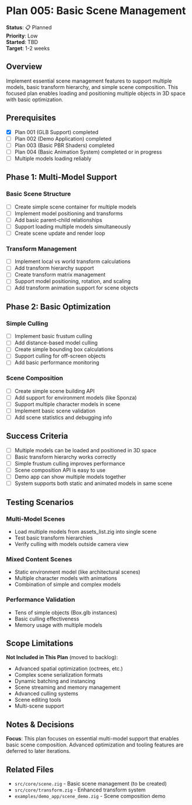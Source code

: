 # Plan 005: Basic Scene Management

**Status**: 📋 Planned  
**Priority**: Low  
**Started**: TBD  
**Target**: 1-2 weeks  

## Overview

Implement essential scene management features to support multiple models, basic transform hierarchy, and simple scene composition. This focused plan enables loading and positioning multiple objects in 3D space with basic optimization.

## Prerequisites

- [x] Plan 001 (GLB Support) completed
- [ ] Plan 002 (Demo Application) completed
- [ ] Plan 003 (Basic PBR Shaders) completed
- [ ] Plan 004 (Basic Animation System) completed or in progress
- [ ] Multiple models loading reliably

## Phase 1: Multi-Model Support

### Basic Scene Structure
- [ ] Create simple scene container for multiple models
- [ ] Implement model positioning and transforms
- [ ] Add basic parent-child relationships
- [ ] Support loading multiple models simultaneously
- [ ] Create scene update and render loop

### Transform Management
- [ ] Implement local vs world transform calculations
- [ ] Add transform hierarchy support
- [ ] Create transform matrix management
- [ ] Support model positioning, rotation, and scaling
- [ ] Add transform animation support for scene objects

## Phase 2: Basic Optimization

### Simple Culling
- [ ] Implement basic frustum culling
- [ ] Add distance-based model culling
- [ ] Create simple bounding box calculations
- [ ] Support culling for off-screen objects
- [ ] Add basic performance monitoring

### Scene Composition
- [ ] Create simple scene building API
- [ ] Add support for environment models (like Sponza)
- [ ] Support multiple character models in scene
- [ ] Implement basic scene validation
- [ ] Add scene statistics and debugging info

## Success Criteria

- [ ] Multiple models can be loaded and positioned in 3D space
- [ ] Basic transform hierarchy works correctly
- [ ] Simple frustum culling improves performance
- [ ] Scene composition API is easy to use
- [ ] Demo app can show multiple models together
- [ ] System supports both static and animated models in same scene

## Testing Scenarios

### Multi-Model Scenes
- Load multiple models from assets_list.zig into single scene
- Test basic transform hierarchies
- Verify culling with models outside camera view

### Mixed Content Scenes
- Static environment model (like architectural scenes)
- Multiple character models with animations
- Combination of simple and complex models

### Performance Validation
- Tens of simple objects (Box.glb instances)
- Basic culling effectiveness
- Memory usage with multiple models

## Scope Limitations

**Not Included in This Plan** (moved to backlog):
- Advanced spatial optimization (octrees, etc.)
- Complex scene serialization formats
- Dynamic batching and instancing
- Scene streaming and memory management
- Advanced culling systems
- Scene editing tools
- Multi-scene support

## Notes & Decisions

**Focus**: This plan focuses on essential multi-model support that enables basic scene composition. Advanced optimization and tooling features are deferred to later iterations.

## Related Files

- `src/core/scene.zig` - Basic scene management (to be created)
- `src/core/transform.zig` - Enhanced transform system
- `examples/demo_app/scene_demo.zig` - Scene composition demo
